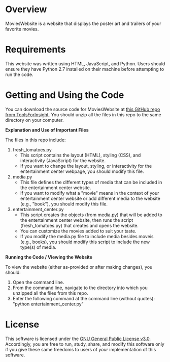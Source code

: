 # Overview

MoviesWebsite is a website that displays the poster art and trailers of your favorite movies.

# Requirements

This website was written using HTML, JavaScript, and Python.  Users should ensure they have Python 2.7 installed on their machine before attempting to run the code.

# Getting and Using the Code

You can download the source code for MoviesWebsite at [this GitHub repo from ToolsForInsight](https://github.com/ToolsForInsight/MoviesWebsite).  You should unzip all the files in this repo to the same directory on your computer.


**Explanation and Use of Important Files**

The files in this repo include:

1. fresh_tomatoes.py
	- This script contains the layout (HTML), styling (CSS), and interactivity (JavaScript) for the website.
	- If you want to change the layout, styling, or interactivity for the entertainment center webpage, you should modify this file.
2. media.py
	- This file defines the different types of media that can be included in the entertainment center website.
	- If you want to modify what a "movie" means in the context of your entertainment center website or add different media to the website (e.g., "book"), you should modify this file.
3. entertainment_center.py
	- This script creates the objects (from media.py) that will be added to the entertainment center website, then runs the script (fresh_tomatoes.py) that creates and opens the website.
	- You can customize the movies added to suit your taste.
	- If you modify the media.py file to include media besides moveis (e.g., books), you should modify this script to include the new type(s) of media.

**Running the Code / Viewing the Website**

To view the website (either as-provided or after making changes), you should:

1. Open the command line.
2. From the command line, navigate to the directory into which you unzipped all the files from this repo.
3. Enter the following command at the command line (without quotes): "python entertainment_center.py"

# License

This software is licensed under the [GNU General Public License v3.0](https://www.gnu.org/licenses/gpl.html).  Accordingly, you are free to run, study, share, and modify this software only if you give these same freedoms to users of *your* implementation of this software.